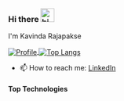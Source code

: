 ### Hi there <img src="https://user-images.githubusercontent.com/1303154/88677602-1635ba80-d120-11ea-84d8-d263ba5fc3c0.gif" width="28px" alt="hi">
I'm Kavinda Rajapakse


<a href="https://github.com/kavindasr">
  <img alt="Profile" align="center" src="https://github-readme-stats.vercel.app/api?username=PasinduYeshan&count_private=true&show_icons=true&count_private=true&custom_title=My%20Github%20Statistics&hide=stars,issues" />
</a>
<a href="https://github.com/PasinduYeshan">
  <img alt="Top Langs" align="center" src="https://github-readme-stats.vercel.app/api/top-langs/?username=kavindasr&langs_count=9&layout=compact" />
</a>

<br />



<!-- - 🔭 I’m currently working on eventseekout.com -->
<!-- - 🌱 I’m currently learning Dart,Flutter
- 👯 I’m looking to collaborate on Flutter projects -->
- 📫 How to reach me: 
<a href='https://www.linkedin.com/in/pasinduyeshan'>LinkedIn</a>

#### Top Technologies
